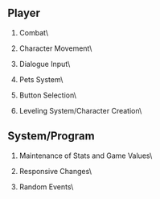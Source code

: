 ## Player
1) Combat\

2) Character Movement\

3) Dialogue Input\

4) Pets System\

5) Button Selection\

6) Leveling System/Character Creation\


## System/Program
1) Maintenance of Stats and Game Values\

2) Responsive Changes\

3) Random Events\


